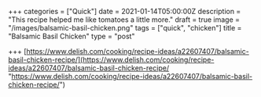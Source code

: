 +++
categories = ["Quick"]
date = 2021-01-14T05:00:00Z
description = "This recipe helped me like tomatoes a little more."
draft = true
image = "/images/balsamic-basil-chicken.png"
tags = ["quick", "chicken"]
title = "Balsamic Basil Chicken"
type = "post"

+++
[https://www.delish.com/cooking/recipe-ideas/a22607407/balsamic-basil-chicken-recipe/](https://www.delish.com/cooking/recipe-ideas/a22607407/balsamic-basil-chicken-recipe/ "https://www.delish.com/cooking/recipe-ideas/a22607407/balsamic-basil-chicken-recipe/")